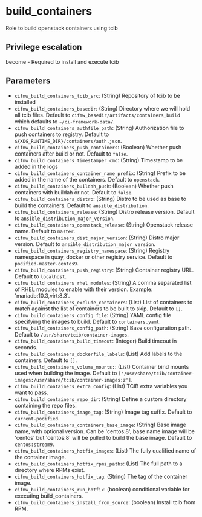 # build_containers
Role to build openstack containers using tcib

## Privilege escalation
become - Required to install and execute tcib

## Parameters

* `cifmw_build_containers_tcib_src`: (String) Repository of tcib to be installed
* `cifmw_build_containers_basedir`: (String) Directory where we will hold all tcib files. Default to `cifmw_basedir/artifacts/containers_build` which defaults to `~/ci-framework-data/`.
* `cifmw_build_containers_authfile_path`: (String) Authorization file to push containers to registry. Default to `${XDG_RUNTIME_DIR}/containers/auth.json`.
* `cifmw_build_containers_push_containers`: (Boolean) Whether push containers after build or not. Default to `false`.
* `cifmw_build_containers_timestamper_cmd`: (String) Timestamp to be added in the logs
* `cifmw_build_containers_container_name_prefix`: (String) Prefix to be added in the name of the containers. Default to `openstack`.
* `cifmw_build_containers_buildah_push`: (Boolean) Whether push containers with buildah or not. Default to `false`.
* `cifmw_build_containers_distro`: (String) Distro to be used as base to build the containers. Default to `ansible_distribution`.
* `cifmw_build_containers_release`: (String) Distro release version. Default to `ansible_distribution_major_version`.
* `cifmw_build_containers_openstack_release`: (String) Openstack release name. Default to `master`.
* `cifmw_build_containers_dist_major_version`: (String) Distro major version. Default to `ansible_distribution_major_version`.
* `cifmw_build_containers_registry_namespace`: (String) Registry namespace in quay, docker or other registry service. Default to `podified-master-centos9`.
* `cifmw_build_containers_push_registry`: (String) Container registry URL. Default to `localhost`.
* `cifmw_build_containers_rhel_modules`: (String) A comma separated list of RHEL modules to enable with their version. Example: 'mariadb:10.3,virt:8.3'.
* `cifmw_build_containers_exclude_containers`: (List) List of containers to match against the list of containers to be built to skip. Default to `[]`.
* `cifmw_build_containers_config_file`: (String) YAML config file specifying the images to build. Default to `containers.yaml`.
* `cifmw_build_containers_config_path`: (String) Base configuration path. Default to `/usr/share/tcib/container-images`.
* `cifmw_build_containers_build_timeout`: (Integer) Build timeout in seconds.
* `cifmw_build_containers_dockerfile_labels`: (List) Add labels to the containers. Default to `[]`.
* `cifmw_build_containers_volume_mounts:`: (List) Container bind mounts used when building the image. Default to `['/usr/share/tcib/container-images:/usr/share/tcib/container-images:z']`.
* `cifmw_build_containers_extra_config`: (List) TCIB extra variables you want to pass.
* `cifmw_build_containers_repo_dir`: (String) Define a custom directory containing the repo files.
* `cifmw_build_containers_image_tag`: (String) Image tag suffix. Default to `current-podified`.
* `cifmw_build_containers_containers_base_image`: (String) Base image name, with optional version. Can be 'centos:8', base name image will be 'centos' but 'centos:8' will be pulled to build the base image. Default to `centos:stream9`.
* `cifmw_build_containers_hotfix_images`: (List) The fully qualified name of the container image.
* `cifmw_build_containers_hotfix_rpms_paths`: (List) The full path to a directory where RPMs exist.
* `cifmw_build_containers_hotfix_tag`: (String) The tag of the container image.
* `cifmw_build_containers_run_hotfix`: (boolean) conditional variable for executing build_containers.
* `cifmw_build_containers_install_from_source`: (boolean) Install tcib from RPM.
